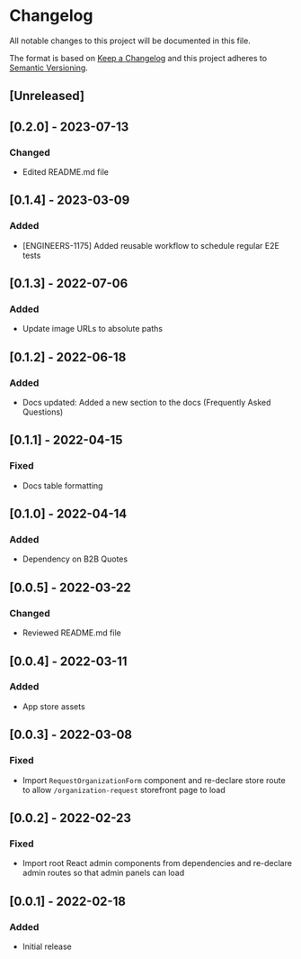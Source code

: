 # Changelog

All notable changes to this project will be documented in this file.

The format is based on [Keep a Changelog](http://keepachangelog.com/en/1.0.0/)
and this project adheres to [Semantic Versioning](http://semver.org/spec/v2.0.0.html).

## [Unreleased]

## [0.2.0] - 2023-07-13

### Changed
- Edited README.md file

## [0.1.4] - 2023-03-09

### Added

- [ENGINEERS-1175] Added reusable workflow to schedule regular E2E tests

## [0.1.3] - 2022-07-06

### Added

- Update image URLs to absolute paths

## [0.1.2] - 2022-06-18

### Added

- Docs updated: Added a new section to the docs (Frequently Asked Questions)

## [0.1.1] - 2022-04-15

### Fixed

- Docs table formatting

## [0.1.0] - 2022-04-14

### Added

- Dependency on B2B Quotes

## [0.0.5] - 2022-03-22

### Changed

- Reviewed README.md file

## [0.0.4] - 2022-03-11

### Added

- App store assets

## [0.0.3] - 2022-03-08

### Fixed

- Import `RequestOrganizationForm` component and re-declare store route to allow `/organization-request` storefront page to load

## [0.0.2] - 2022-02-23

### Fixed

- Import root React admin components from dependencies and re-declare admin routes so that admin panels can load

## [0.0.1] - 2022-02-18

### Added

- Initial release
